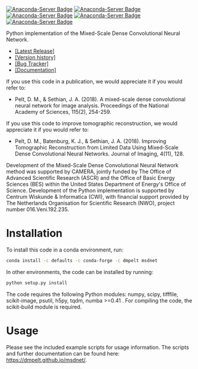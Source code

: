[![Anaconda-Server Badge](https://anaconda.org/conda-forge/msdnet/badges/version.svg)](https://anaconda.org/conda-forge/msdnet) [![Anaconda-Server Badge](https://anaconda.org/conda-forge/msdnet/badges/latest_release_date.svg)](https://anaconda.org/conda-forge/msdnet) [![Anaconda-Server Badge](https://anaconda.org/conda-forge/msdnet/badges/platforms.svg)](https://anaconda.org/conda-forge/msdnet) [![Anaconda-Server Badge](https://anaconda.org/conda-forge/msdnet/badges/license.svg)](https://anaconda.org/conda-forge/msdnet) [![Anaconda-Server Badge](https://anaconda.org/conda-forge/msdnet/badges/downloads.svg)](https://anaconda.org/conda-forge/msdnet)

Python implementation of the Mixed-Scale Dense Convolutional Neural Network.

* [\[Latest Release\]](https://github.com/dmpelt/msdnet/releases/latest)
* [\[Version history\]](https://github.com/dmpelt/msdnet/blob/master/CHANGELOG.md)
* [\[Bug Tracker\]](https://github.com/dmpelt/msdnet/issues)
* [\[Documentation\]](https://dmpelt.github.io/msdnet/)

If you use this code in a publication, we would appreciate it if you would refer to:


* Pelt, D. M., & Sethian, J. A. (2018). A mixed-scale dense convolutional neural network for image analysis. Proceedings of the National Academy of Sciences, 115(2), 254-259.

If you use this code to improve tomographic reconstruction, we would appreciate it if you would refer to:

* Pelt, D. M., Batenburg, K. J., & Sethian, J. A. (2018). Improving Tomographic Reconstruction from Limited Data Using Mixed-Scale Dense Convolutional Neural Networks. Journal of Imaging, 4(11), 128.

Development of the Mixed-Scale Dense Convolutional Neural Network method was supported by CAMERA, jointly funded by The Office of Advanced Scientific Research (ASCR) and the Office of Basic Energy Sciences (BES) within the United States Department of Energy's Office of Science. Development of the Python implementation is supported by Centrum Wiskunde & Informatica (CWI), with financial support provided by The Netherlands Organisation for Scientific Research (NWO), project number 016.Veni.192.235.

# Installation

To install this code in a conda environment, run:

```bash
conda install -c defaults -c conda-forge -c dmpelt msdnet
```

In other environments, the code can be installed by running:

```bash
python setup.py install
```

The code requires the following Python modules: numpy, scipy, tifffile, scikit-image, psutil, h5py, tqdm, numba >=0.41 .
For compiling the code, the scikit-build module is required.

# Usage

Please see the included example scripts for usage information. The scripts and further documentation can be found here: https://dmpelt.github.io/msdnet/.


